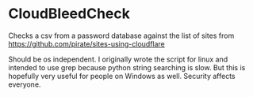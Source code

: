 # CloudBleedCheck
Checks a csv from a password database against the list of sites from https://github.com/pirate/sites-using-cloudflare

Should be os independent. I originally wrote the script for linux and intended to use grep because python string searching is slow. But this is hopefully very useful for people on Windows as well. Security affects everyone. 
